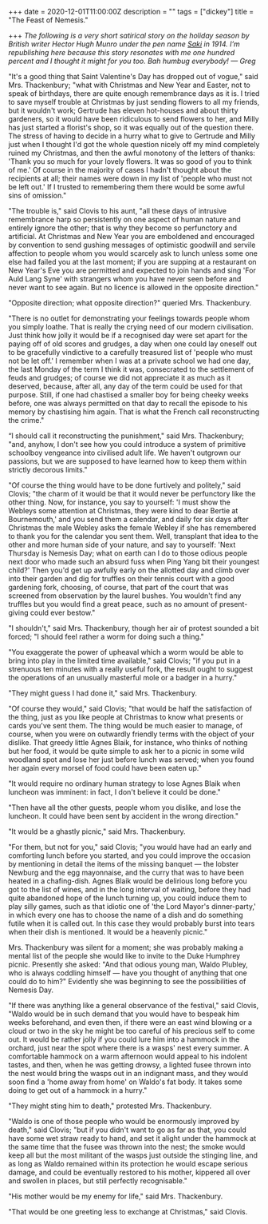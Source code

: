 +++
date = 2020-12-01T11:00:00Z
description = ""
tags = ["dickey"]
title = "The Feast of Nemesis."

+++
_The following is a very short satirical story on the holiday season by British writer Hector Hugh Munro under the pen name_ [_Saki_](https://en.wikipedia.org/wiki/Saki) _in 1914. I’m republishing here because this story resonates with me one hundred percent and I thought it might for you too. Bah humbug everybody! — Greg_

"It's a good thing that Saint Valentine's Day has dropped out of vogue," said Mrs. Thackenbury; "what with Christmas and New Year and Easter, not to speak of birthdays, there are quite enough remembrance days as it is. I tried to save myself trouble at Christmas by just sending flowers to all my friends, but it wouldn't work; Gertrude has eleven hot-houses and about thirty gardeners, so it would have been ridiculous to send flowers to her, and Milly has just started a florist's shop, so it was equally out of the question there. The stress of having to decide in a hurry what to give to Gertrude and Milly just when I thought I'd got the whole question nicely off my mind completely ruined my Christmas, and then the awful monotony of the letters of thanks: 'Thank you so much for your lovely flowers. It was so good of you to think of me.' Of course in the majority of cases I hadn't thought about the recipients at all; their names were down in my list of 'people who must not be left out.' If I trusted to remembering them there would be some awful sins of omission."

"The trouble is," said Clovis to his aunt, "all these days of intrusive remembrance harp so persistently on one aspect of human nature and entirely ignore the other; that is why they become so perfunctory and artificial. At Christmas and New Year you are emboldened and encouraged by convention to send gushing messages of optimistic goodwill and servile affection to people whom you would scarcely ask to lunch unless some one else had failed you at the last moment; if you are supping at a restaurant on New Year's Eve you are permitted and expected to join hands and sing 'For Auld Lang Syne' with strangers whom you have never seen before and never want to see again. But no licence is allowed in the opposite direction."

"Opposite direction; what opposite direction?" queried Mrs. Thackenbury.

"There is no outlet for demonstrating your feelings towards people whom you simply loathe. That is really the crying need of our modern civilisation. Just think how jolly it would be if a recognised day were set apart for the paying off of old scores and grudges, a day when one could lay oneself out to be gracefully vindictive to a carefully treasured list of 'people who must not be let off.' I remember when I was at a private school we had one day, the last Monday of the term I think it was, consecrated to the settlement of feuds and grudges; of course we did not appreciate it as much as it deserved, because, after all, any day of the term could be used for that purpose. Still, if one had chastised a smaller boy for being cheeky weeks before, one was always permitted on that day to recall the episode to his memory by chastising him again. That is what the French call reconstructing the crime."

“I should call it reconstructing the punishment," said Mrs. Thackenbury; "and, anyhow, I don't see how you could introduce a system of primitive schoolboy vengeance into civilised adult life. We haven't outgrown our passions, but we are supposed to have learned how to keep them within strictly decorous limits."

"Of course the thing would have to be done furtively and politely," said Clovis; "the charm of it would be that it would never be perfunctory like the other thing. Now, for instance, you say to yourself: 'I must show the Webleys some attention at Christmas, they were kind to dear Bertie at Bournemouth,' and you send them a calendar, and daily for six days after Christmas the male Webley asks the female Webley if she has remembered to thank you for the calendar you sent them. Well, transplant that idea to the other and more human side of your nature, and say to yourself: 'Next Thursday is Nemesis Day; what on earth can I do to those odious people next door who made such an absurd fuss when Ping Yang bit their youngest child?' Then you'd get up awfully early on the allotted day and climb over into their garden and dig for truffles on their tennis court with a good gardening fork, choosing, of course, that part of the court that was screened from observation by the laurel bushes. You wouldn't find any truffles but you would find a great peace, such as no amount of present-giving could ever bestow."

"I shouldn't," said Mrs. Thackenbury, though her air of protest sounded a bit forced; "I should feel rather a worm for doing such a thing."

"You exaggerate the power of upheaval which a worm would be able to bring into play in the limited time available," said Clovis; "if you put in a strenuous ten minutes with a really useful fork, the result ought to suggest the operations of an unusually masterful mole or a badger in a hurry."

"They might guess I had done it," said Mrs. Thackenbury.

"Of course they would," said Clovis; "that would be half the satisfaction of the thing, just as you like people at Christmas to know what presents or cards you've sent them. The thing would be much easier to manage, of course, when you were on outwardly friendly terms with the object of your dislike. That greedy little Agnes Blaik, for instance, who thinks of nothing but her food, it would be quite simple to ask her to a picnic in some wild woodland spot and lose her just before lunch was served; when you found her again every morsel of food could have been eaten up."

"It would require no ordinary human strategy to lose Agnes Blaik when luncheon was imminent: in fact, I don't believe it could be done."

"Then have all the other guests, people whom you dislike, and lose the luncheon. It could have been sent by accident in the wrong direction."

"It would be a ghastly picnic," said Mrs. Thackenbury.

"For them, but not for you," said Clovis; "you would have had an early and comforting lunch before you started, and you could improve the occasion by mentioning in detail the items of the missing banquet — the lobster Newburg and the egg mayonnaise, and the curry that was to have been heated in a chafing-dish. Agnes Blaik would be delirious long before you got to the list of wines, and in the long interval of waiting, before they had quite abandoned hope of the lunch turning up, you could induce them to play silly games, such as that idiotic one of 'the Lord Mayor's dinner-party,' in which every one has to choose the name of a dish and do something futile when it is called out. In this case they would probably burst into tears when their dish is mentioned. It would be a heavenly picnic."

Mrs. Thackenbury was silent for a moment; she was probably making a mental list of the people she would like to invite to the Duke Humphrey picnic. Presently she asked: "And that odious young man, Waldo Plubley, who is always coddling himself — have you thought of anything that one could do to him?" Evidently she was beginning to see the possibilities of Nemesis Day.

"If there was anything like a general observance of the festival," said Clovis, "Waldo would be in such demand that you would have to bespeak him weeks beforehand, and even then, if there were an east wind blowing or a cloud or two in the sky he might be too careful of his precious self to come out. It would be rather jolly if you could lure him into a hammock in the orchard, just near the spot where there is a wasps' nest every summer. A comfortable hammock on a warm afternoon would appeal to his indolent tastes, and then, when he was getting drowsy, a lighted fusee thrown into the nest would bring the wasps out in an indignant mass, and they would soon find a 'home away from home' on Waldo's fat body. It takes some doing to get out of a hammock in a hurry."

"They might sting him to death," protested Mrs. Thackenbury.

"Waldo is one of those people who would be enormously improved by death," said Clovis; "but if you didn't want to go as far as that, you could have some wet straw ready to hand, and set it alight under the hammock at the same time that the fusee was thrown into the nest; the smoke would keep all but the most militant of the wasps just outside the stinging line, and as long as Waldo remained within its protection he would escape serious damage, and could be eventually restored to his mother, kippered all over and swollen in places, but still perfectly recognisable."

"His mother would be my enemy for life," said Mrs. Thackenbury.

"That would be one greeting less to exchange at Christmas," said Clovis.